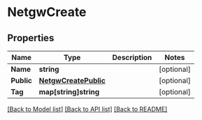 # NetgwCreate

## Properties

Name | Type | Description | Notes
------------ | ------------- | ------------- | -------------
**Name** | **string** |  | [optional] 
**Public** | [**NetgwCreatePublic**](netgw_create_public.md) |  | [optional] 
**Tag** | **map[string]string** |  | [optional] 

[[Back to Model list]](../README.md#documentation-for-models) [[Back to API list]](../README.md#documentation-for-api-endpoints) [[Back to README]](../README.md)


